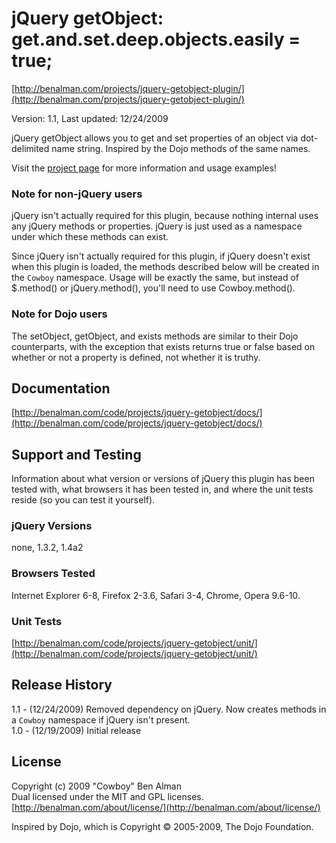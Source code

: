 # jQuery getObject: get.and.set.deep.objects.easily = true; #
[http://benalman.com/projects/jquery-getobject-plugin/](http://benalman.com/projects/jquery-getobject-plugin/)

Version: 1.1, Last updated: 12/24/2009

jQuery getObject allows you to get and set properties of an object via
dot-delimited name string. Inspired by the Dojo methods of the same names.

Visit the [project page](http://benalman.com/projects/jquery-getobject-plugin/) for more information and usage examples!

### Note for non-jQuery users ###

jQuery isn't actually required for this plugin, because nothing internal
uses any jQuery methods or properties. jQuery is just used as a namespace
under which these methods can exist.

Since jQuery isn't actually required for this plugin, if jQuery doesn't exist
when this plugin is loaded, the methods described below will be created in
the `Cowboy` namespace. Usage will be exactly the same, but instead of
$.method() or jQuery.method(), you'll need to use Cowboy.method().

### Note for Dojo users ###

The setObject, getObject, and exists methods are similar to their Dojo
counterparts, with the exception that exists returns true or false based
on whether or not a property is defined, not whether it is truthy.


## Documentation ##
[http://benalman.com/code/projects/jquery-getobject/docs/](http://benalman.com/code/projects/jquery-getobject/docs/)


## Support and Testing ##
Information about what version or versions of jQuery this plugin has been
tested with, what browsers it has been tested in, and where the unit tests
reside (so you can test it yourself).

### jQuery Versions ###
none, 1.3.2, 1.4a2

### Browsers Tested ###
Internet Explorer 6-8, Firefox 2-3.6, Safari 3-4, Chrome, Opera 9.6-10.

### Unit Tests ###
[http://benalman.com/code/projects/jquery-getobject/unit/](http://benalman.com/code/projects/jquery-getobject/unit/)


## Release History ##

1.1 - (12/24/2009) Removed dependency on jQuery. Now creates methods in a `Cowboy` namespace if jQuery isn't present.  
1.0 - (12/19/2009) Initial release  


## License ##
Copyright (c) 2009 "Cowboy" Ben Alman  
Dual licensed under the MIT and GPL licenses.  
[http://benalman.com/about/license/](http://benalman.com/about/license/)  

Inspired by Dojo, which is Copyright © 2005-2009, The Dojo Foundation.
